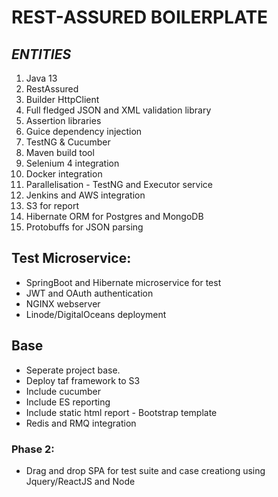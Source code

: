 # REST-ASSURED BOILERPLATE

## **_ENTITIES_**
1. Java 13
2. RestAssured
3. Builder HttpClient
4. Full fledged JSON and XML validation library
5. Assertion libraries
6. Guice dependency injection
7. TestNG & Cucumber
8. Maven build tool
9. Selenium 4 integration
10. Docker integration
11. Parallelisation - TestNG and Executor service
12. Jenkins and AWS integration
13. S3 for report
14. Hibernate ORM for Postgres and MongoDB
15. Protobuffs for JSON parsing

## Test Microservice:
* SpringBoot and Hibernate microservice for test
* JWT and OAuth authentication
* NGINX webserver
* Linode/DigitalOceans deployment

## Base
* Seperate project base. 
* Deploy taf framework to S3
* Include cucumber
* Include ES reporting
* Include static html report - Bootstrap template
* Redis and RMQ integration

### Phase 2:
* Drag and drop SPA for test suite and case creationg using Jquery/ReactJS and Node